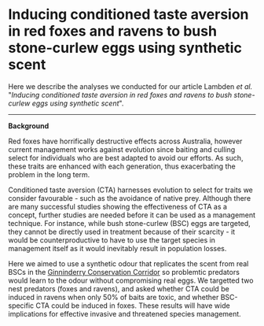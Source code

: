 # **Inducing conditioned taste aversion in red foxes and ravens to bush stone-curlew eggs using synthetic scent**

Here we describe the analyses we conducted for our article Lambden *et al.* "*Inducing conditioned taste aversion in red foxes and ravens to bush stone-curlew eggs using synthetic scent*".

---

**Background**

Red foxes have horrifically destructive effects across Australia, however current management works against evolution since baiting and culling select for individuals who are best adapted to avoid our efforts. As such, these traits are enhanced with each generation, thus exacerbating the problem in the long term.

Conditioned taste aversion (CTA) harnesses evolution to select for traits we consider favourable - such as the avoidance of native prey. Although there are many successful studies showing the effectiveness of CTA as a concept, further studies are needed before it can be used as a management technique. For instance, while bush stone-curlew (BSC) eggs are targeted, they cannot be directly used in treatment because of their scarcity - it would be  counterproductive to have to use the target species in management itself as it would inevitably result in population losses.

Here we aimed to use a synthetic odour that replicates the scent from real BSCs in the [Ginninderry Conservation Corridor](https://www.coexistenceconservationlab.org/ginninderry-conservation-corridor) so problemtic predators would learn to the odour without compromising real eggs. We targetted two nest predators (foxes and ravens), and asked whether CTA could be induced in ravens when only 50% of baits are toxic, and whether BSC-specific CTA could be induced in foxes. These results will have wide implications for effective invasive and threatened species management.
